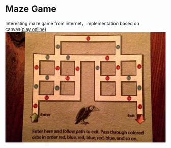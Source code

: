 # Maze Game
Interesting maze game from internet，implementation based on canvas([play online](https://www.tbocii.ga/))   
![maze](./maze.jpg)